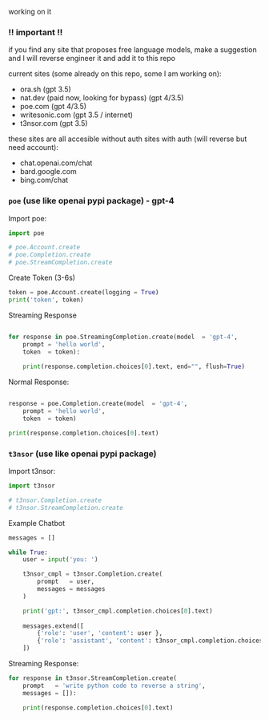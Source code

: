 working on it
### !! important !!
if you find any site that proposes free language models, make a suggestion and I will reverse engineer it and add it to this repo

current sites (some already on this repo, some I am working on):

- ora.sh (gpt 3.5)
- nat.dev (paid now, looking for bypass) (gpt 4/3.5)
- poe.com (gpt 4/3.5)
- writesonic.com (gpt 3.5 / internet)
- t3nsor.com (gpt 3.5)

these sites are all accesible without auth
sites with auth (will reverse but need account):

- chat.openai.com/chat
- bard.google.com
- bing.com/chat

### `poe` (use like openai pypi package) - gpt-4

Import poe:

```python
import poe

# poe.Account.create
# poe.Completion.create
# poe.StreamCompletion.create
```

Create Token (3-6s)
```python
token = poe.Account.create(logging = True)
print('token', token)
```

Streaming Response
```python

for response in poe.StreamingCompletion.create(model  = 'gpt-4',
    prompt = 'hello world',
    token  = token):
    
    print(response.completion.choices[0].text, end="", flush=True)
```

Normal Response:
```python

response = poe.Completion.create(model  = 'gpt-4',
    prompt = 'hello world',
    token  = token)

print(response.completion.choices[0].text)    
```     






### `t3nsor` (use like openai pypi package)   

Import t3nsor:

```python
import t3nsor

# t3nsor.Completion.create
# t3nsor.StreamCompletion.create
```

Example Chatbot
```python
messages = []

while True:
    user = input('you: ')

    t3nsor_cmpl = t3nsor.Completion.create(
        prompt   = user,
        messages = messages
    )

    print('gpt:', t3nsor_cmpl.completion.choices[0].text)
    
    messages.extend([
        {'role': 'user', 'content': user }, 
        {'role': 'assistant', 'content': t3nsor_cmpl.completion.choices[0].text}
    ])
```

Streaming Response:

```python
for response in t3nsor.StreamCompletion.create(
    prompt   = 'write python code to reverse a string',
    messages = []):

    print(response.completion.choices[0].text)
```
